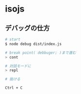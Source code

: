 # isojs

## デバッグの仕方

```bash
# start
$ node debug dist/index.js

# break point( debbuger; )まで進む
> cont

# 対話モードに
> repl

# 抜ける

Ctrl + C


```